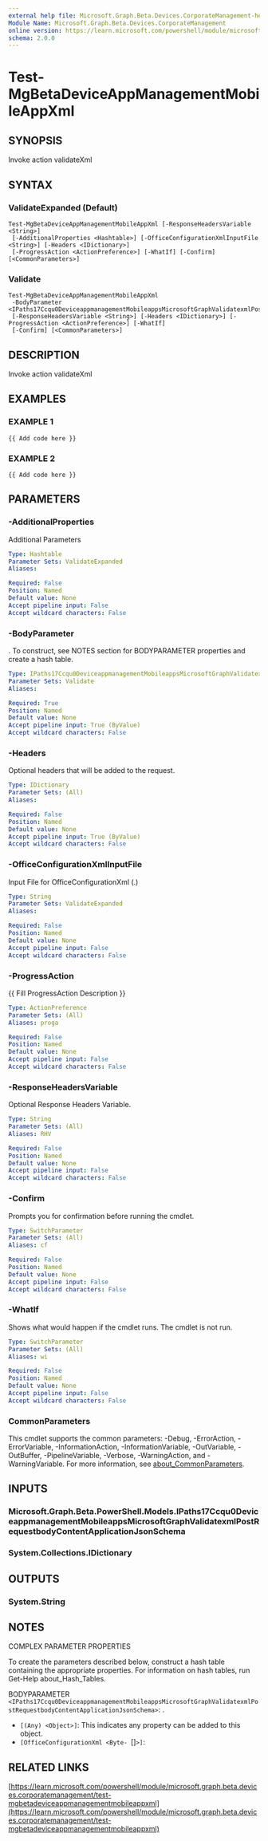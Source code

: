 ```yaml
---
external help file: Microsoft.Graph.Beta.Devices.CorporateManagement-help.xml
Module Name: Microsoft.Graph.Beta.Devices.CorporateManagement
online version: https://learn.microsoft.com/powershell/module/microsoft.graph.beta.devices.corporatemanagement/test-mgbetadeviceappmanagementmobileappxml
schema: 2.0.0
---
```


# Test-MgBetaDeviceAppManagementMobileAppXml

## SYNOPSIS
Invoke action validateXml

## SYNTAX

### ValidateExpanded (Default)
```
Test-MgBetaDeviceAppManagementMobileAppXml [-ResponseHeadersVariable <String>]
 [-AdditionalProperties <Hashtable>] [-OfficeConfigurationXmlInputFile <String>] [-Headers <IDictionary>]
 [-ProgressAction <ActionPreference>] [-WhatIf] [-Confirm] [<CommonParameters>]
```

### Validate
```
Test-MgBetaDeviceAppManagementMobileAppXml
 -BodyParameter <IPaths17Ccqu0DeviceappmanagementMobileappsMicrosoftGraphValidatexmlPostRequestbodyContentApplicationJsonSchema>
 [-ResponseHeadersVariable <String>] [-Headers <IDictionary>] [-ProgressAction <ActionPreference>] [-WhatIf]
 [-Confirm] [<CommonParameters>]
```

## DESCRIPTION
Invoke action validateXml

## EXAMPLES

### EXAMPLE 1
```
{{ Add code here }}
```

### EXAMPLE 2
```
{{ Add code here }}
```

## PARAMETERS

### -AdditionalProperties
Additional Parameters

```yaml
Type: Hashtable
Parameter Sets: ValidateExpanded
Aliases:

Required: False
Position: Named
Default value: None
Accept pipeline input: False
Accept wildcard characters: False
```

### -BodyParameter
.
To construct, see NOTES section for BODYPARAMETER properties and create a hash table.

```yaml
Type: IPaths17Ccqu0DeviceappmanagementMobileappsMicrosoftGraphValidatexmlPostRequestbodyContentApplicationJsonSchema
Parameter Sets: Validate
Aliases:

Required: True
Position: Named
Default value: None
Accept pipeline input: True (ByValue)
Accept wildcard characters: False
```

### -Headers
Optional headers that will be added to the request.

```yaml
Type: IDictionary
Parameter Sets: (All)
Aliases:

Required: False
Position: Named
Default value: None
Accept pipeline input: True (ByValue)
Accept wildcard characters: False
```

### -OfficeConfigurationXmlInputFile
Input File for OfficeConfigurationXml (.)

```yaml
Type: String
Parameter Sets: ValidateExpanded
Aliases:

Required: False
Position: Named
Default value: None
Accept pipeline input: False
Accept wildcard characters: False
```

### -ProgressAction
{{ Fill ProgressAction Description }}

```yaml
Type: ActionPreference
Parameter Sets: (All)
Aliases: proga

Required: False
Position: Named
Default value: None
Accept pipeline input: False
Accept wildcard characters: False
```

### -ResponseHeadersVariable
Optional Response Headers Variable.

```yaml
Type: String
Parameter Sets: (All)
Aliases: RHV

Required: False
Position: Named
Default value: None
Accept pipeline input: False
Accept wildcard characters: False
```

### -Confirm
Prompts you for confirmation before running the cmdlet.

```yaml
Type: SwitchParameter
Parameter Sets: (All)
Aliases: cf

Required: False
Position: Named
Default value: None
Accept pipeline input: False
Accept wildcard characters: False
```

### -WhatIf
Shows what would happen if the cmdlet runs.
The cmdlet is not run.

```yaml
Type: SwitchParameter
Parameter Sets: (All)
Aliases: wi

Required: False
Position: Named
Default value: None
Accept pipeline input: False
Accept wildcard characters: False
```

### CommonParameters
This cmdlet supports the common parameters: -Debug, -ErrorAction, -ErrorVariable, -InformationAction, -InformationVariable, -OutVariable, -OutBuffer, -PipelineVariable, -Verbose, -WarningAction, and -WarningVariable. For more information, see [about_CommonParameters](http://go.microsoft.com/fwlink/?LinkID=113216).

## INPUTS

### Microsoft.Graph.Beta.PowerShell.Models.IPaths17Ccqu0DeviceappmanagementMobileappsMicrosoftGraphValidatexmlPostRequestbodyContentApplicationJsonSchema
### System.Collections.IDictionary
## OUTPUTS

### System.String
## NOTES
COMPLEX PARAMETER PROPERTIES

To create the parameters described below, construct a hash table containing the appropriate properties.
For information on hash tables, run Get-Help about_Hash_Tables.

BODYPARAMETER `<IPaths17Ccqu0DeviceappmanagementMobileappsMicrosoftGraphValidatexmlPostRequestbodyContentApplicationJsonSchema>`: .
  - `[(Any) <Object>]`: This indicates any property can be added to this object.
  - `[OfficeConfigurationXml <Byte- `[]`>]`:

## RELATED LINKS

[https://learn.microsoft.com/powershell/module/microsoft.graph.beta.devices.corporatemanagement/test-mgbetadeviceappmanagementmobileappxml](https://learn.microsoft.com/powershell/module/microsoft.graph.beta.devices.corporatemanagement/test-mgbetadeviceappmanagementmobileappxml)




